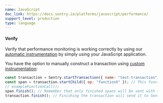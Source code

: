 ```yaml
---
name: JavaScript
doc_link: https://docs.sentry.io/platforms/javascript/performance/
support_level: production
type: language
---
```


#### Verify

Verify that performance monitoring is working correctly by using our [automatic instrumentation](/javascript/performance/instrumentation/automatic-instrumentation/) by simply using your JavaScript application.

You have the option to manually construct a transaction using [custom instrumentation](/platforms/javascript/performance/instrumentation/custom-instrumentation/):

```javascript
const transaction = Sentry.startTransaction({ name: "test-transaction" });
const span = transaction.startChild({ op: "functionX" }); // This function returns a Span
// exampleFunctionCall();
span.finish(); // Remember that only finished spans will be sent with the transaction
transaction.finish(); // Finishing the transaction will send it to Sentry
```
